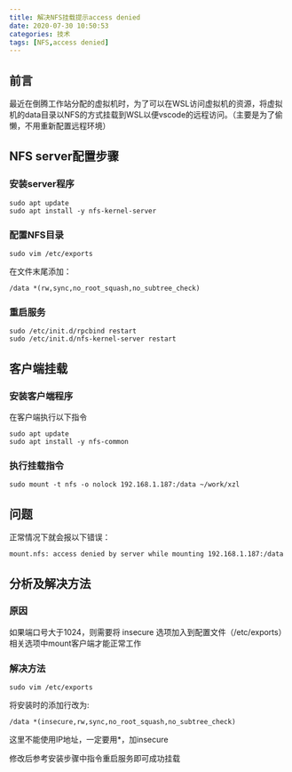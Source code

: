 ```yaml
---
title: 解决NFS挂载提示access denied
date: 2020-07-30 10:50:53
categories: 技术
tags: [NFS,access denied]
---
```


## 前言
最近在倒腾工作站分配的虚拟机时，为了可以在WSL访问虚拟机的资源，将虚拟机的data目录以NFS的方式挂载到WSL以便vscode的远程访问。（主要是为了偷懒，不用重新配置远程环境）
<!--more-->
## NFS server配置步骤

### 安装server程序
```
sudo apt update
sudo apt install -y nfs-kernel-server
```

### 配置NFS目录
```
sudo vim /etc/exports
```
在文件末尾添加：
```
/data *(rw,sync,no_root_squash,no_subtree_check)
```

### 重启服务
```
sudo /etc/init.d/rpcbind restart
sudo /etc/init.d/nfs-kernel-server restart
```

## 客户端挂载
### 安装客户端程序
在客户端执行以下指令
```
sudo apt update
sudo apt install -y nfs-common
```

### 执行挂载指令
```
sudo mount -t nfs -o nolock 192.168.1.187:/data ~/work/xzl
```

## 问题
正常情况下就会报以下错误：
```
mount.nfs: access denied by server while mounting 192.168.1.187:/data
```

## 分析及解决方法

### 原因

如果端口号大于1024，则需要将 insecure 选项加入到配置文件（/etc/exports）相关选项中mount客户端才能正常工作

### 解决方法
```
sudo vim /etc/exports
```
将安装时的添加行改为:
```
/data *(insecure,rw,sync,no_root_squash,no_subtree_check) 
```
这里不能使用IP地址，一定要用*，加insecure

修改后参考安装步骤中指令重启服务即可成功挂载